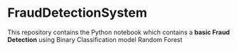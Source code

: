 # FraudDetectionSystem
This repository contains the Python notebook which contains a **basic Fraud Detection** using Binary Classification model Random Forest
